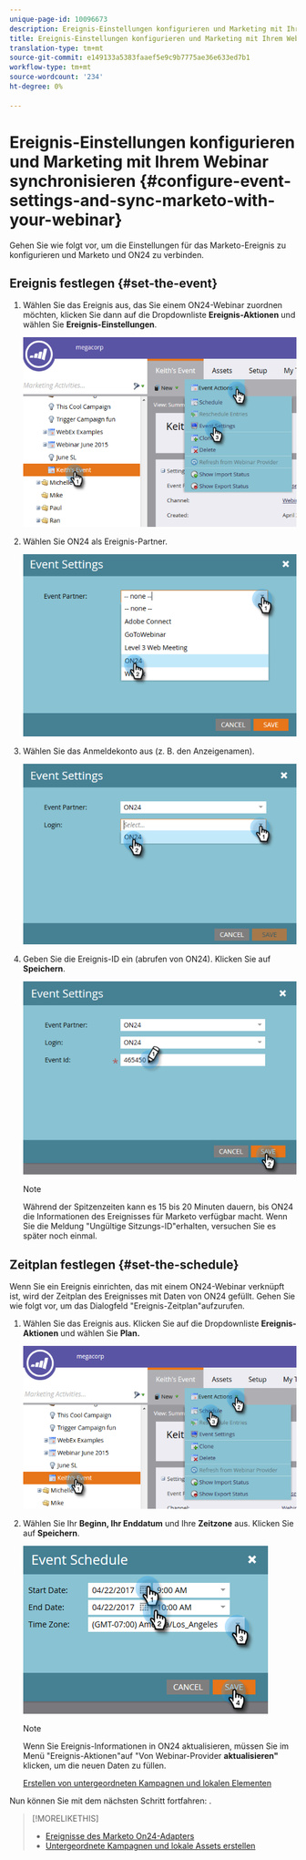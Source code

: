 ```yaml
---
unique-page-id: 10096673
description: Ereignis-Einstellungen konfigurieren und Marketing mit Ihrem Webinar - MarketingToDocs - Produktdokumentation synchronisieren
title: Ereignis-Einstellungen konfigurieren und Marketing mit Ihrem Webinar synchronisieren
translation-type: tm+mt
source-git-commit: e149133a5383faaef5e9c9b7775ae36e633ed7b1
workflow-type: tm+mt
source-wordcount: '234'
ht-degree: 0%

---
```



# Ereignis-Einstellungen konfigurieren und Marketing mit Ihrem Webinar synchronisieren {#configure-event-settings-and-sync-marketo-with-your-webinar}

Gehen Sie wie folgt vor, um die Einstellungen für das Marketo-Ereignis zu konfigurieren und Marketo und ON24 zu verbinden.

## Ereignis festlegen {#set-the-event}

1. Wählen Sie das Ereignis aus, das Sie einem ON24-Webinar zuordnen möchten, klicken Sie dann auf die Dropdownliste **Ereignis-Aktionen** und wählen Sie **Ereignis-Einstellungen**.

   ![](assets/one.png)

1. Wählen Sie ON24 als Ereignis-Partner.

   ![](assets/two.png)

1. Wählen Sie das Anmeldekonto aus (z. B. den Anzeigenamen).

   ![](assets/three.png)

1. Geben Sie die Ereignis-ID ein (abrufen von ON24). Klicken Sie auf **Speichern**.

   ![](assets/four.png)

   >[!NOTE]
   >
   >Während der Spitzenzeiten kann es 15 bis 20 Minuten dauern, bis ON24 die Informationen des Ereignisses für Marketo verfügbar macht. Wenn Sie die Meldung &quot;Ungültige Sitzungs-ID&quot;erhalten, versuchen Sie es später noch einmal.

## Zeitplan festlegen {#set-the-schedule}

Wenn Sie ein Ereignis einrichten, das mit einem ON24-Webinar verknüpft ist, wird der Zeitplan des Ereignisses mit Daten von ON24 gefüllt. Gehen Sie wie folgt vor, um das Dialogfeld &quot;Ereignis-Zeitplan&quot;aufzurufen.

1. Wählen Sie das Ereignis aus. Klicken Sie auf die Dropdownliste **Ereignis-Aktionen** und wählen Sie **Plan.**

   ![](assets/five.png)

1. Wählen Sie Ihr **Beginn, Ihr Enddatum** und Ihre **Zeitzone** aus. Klicken Sie auf **Speichern**.

   ![](assets/six-1.png)

   >[!NOTE]
   >
   >Wenn Sie Ereignis-Informationen in ON24 aktualisieren, müssen Sie im Menü &quot;Ereignis-Aktionen&quot;auf &quot;Von Webinar-Provider **aktualisieren&quot;** klicken, um die neuen Daten zu füllen.

   [Erstellen von untergeordneten Kampagnen und lokalen Elementen](create-child-campaigns-and-local-assets.md)

Nun können Sie mit dem nächsten Schritt fortfahren: .

>[!MORELIKETHIS]
>
>* [Ereignisse des Marketo On24-Adapters](understanding-marketo-on24-adapter-events.md)
>* [Untergeordnete Kampagnen und lokale Assets erstellen](create-child-campaigns-and-local-assets.md)

>



